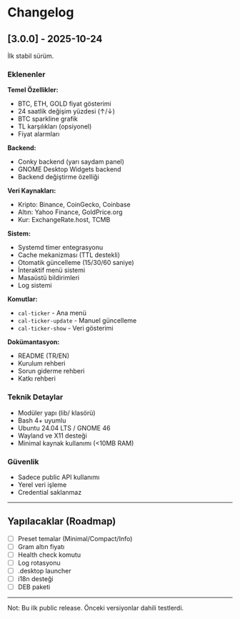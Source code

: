 # Changelog

## [3.0.0] - 2025-10-24

İlk stabil sürüm.

### Eklenenler

**Temel Özellikler:**
- BTC, ETH, GOLD fiyat gösterimi
- 24 saatlik değişim yüzdesi (↑/↓)
- BTC sparkline grafik
- TL karşılıkları (opsiyonel)
- Fiyat alarmları

**Backend:**
- Conky backend (yarı saydam panel)
- GNOME Desktop Widgets backend
- Backend değiştirme özelliği

**Veri Kaynakları:**
- Kripto: Binance, CoinGecko, Coinbase
- Altın: Yahoo Finance, GoldPrice.org
- Kur: ExchangeRate.host, TCMB

**Sistem:**
- Systemd timer entegrasyonu
- Cache mekanizması (TTL destekli)
- Otomatik güncelleme (15/30/60 saniye)
- İnteraktif menü sistemi
- Masaüstü bildirimleri
- Log sistemi

**Komutlar:**
- `cal-ticker` - Ana menü
- `cal-ticker-update` - Manuel güncelleme
- `cal-ticker-show` - Veri gösterimi

**Dokümantasyon:**
- README (TR/EN)
- Kurulum rehberi
- Sorun giderme rehberi
- Katkı rehberi

### Teknik Detaylar

- Modüler yapı (lib/ klasörü)
- Bash 4+ uyumlu
- Ubuntu 24.04 LTS / GNOME 46
- Wayland ve X11 desteği
- Minimal kaynak kullanımı (<10MB RAM)

### Güvenlik

- Sadece public API kullanımı
- Yerel veri işleme
- Credential saklanmaz

---

## Yapılacaklar (Roadmap)

- [ ] Preset temalar (Minimal/Compact/Info)
- [ ] Gram altın fiyatı
- [ ] Health check komutu
- [ ] Log rotasyonu
- [ ] .desktop launcher
- [ ] i18n desteği
- [ ] DEB paketi

---

Not: Bu ilk public release. Önceki versiyonlar dahili testlerdi.
